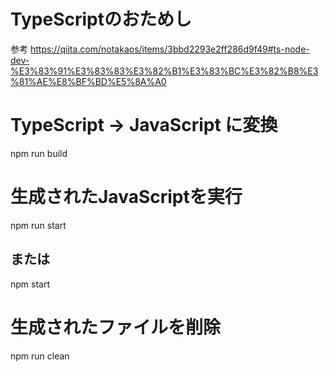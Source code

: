 # TypeScriptのおためし

参考
https://qiita.com/notakaos/items/3bbd2293e2ff286d9f49#ts-node-dev-%E3%83%91%E3%83%83%E3%82%B1%E3%83%BC%E3%82%B8%E3%81%AE%E8%BF%BD%E5%8A%A0

# TypeScript -> JavaScript に変換
npm run build

# 生成されたJavaScriptを実行
npm run start
## または
npm start

# 生成されたファイルを削除
npm run clean

